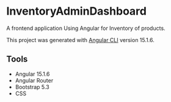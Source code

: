 # InventoryAdminDashboard
A frontend application Using Angular for Inventory of products.

This project was generated with [Angular CLI](https://github.com/angular/angular-cli) version 15.1.6.

## Tools
- Angular 15.1.6
- Angular Router
- Bootstrap 5.3
- CSS
